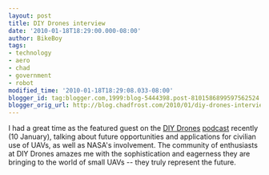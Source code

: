 ```yaml
---
layout: post
title: DIY Drones interview
date: '2010-01-18T18:29:00.000-08:00'
author: BikeBoy
tags:
- technology
- aero
- chad
- government
- robot
modified_time: '2010-01-18T18:29:08.033-08:00'
blogger_id: tag:blogger.com,1999:blog-5444398.post-8101586899597562524
blogger_orig_url: http://blog.chadfrost.com/2010/01/diy-drones-interview.html
---
```


I had a great time as the featured guest on the [DIY 
Drones](http://diydrones.com/) 
[podcast](http://diydrones.com/profiles/blogs/chad-frost-shares-stories-from) 
recently (10 January), talking about future opportunities and applications for 
civilian use of UAVs, as well as NASA's involvement. The community of 
enthusiasts at DIY Drones amazes me with the sophistication and eagerness they 
are bringing to the world of small UAVs -- they truly represent the future. 